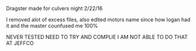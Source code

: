 Dragster made for culvers night 2/22/16

I removed alot of excess files, also edited motors name since how logan had it and the master counfused me 100% 

NEVER TESTED NEED TO TRY AND COMPLIE I AM NOT ABLE TO DO THAT AT JEFFCO
